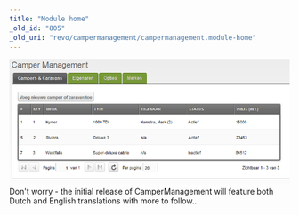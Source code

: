 ```yaml
---
title: "Module home"
_old_id: "805"
_old_uri: "revo/campermanagement/campermanagement.module-home"
---
```


![](index.png)
Don't worry - the initial release of CamperManagement will feature both Dutch and English translations with more to follow..